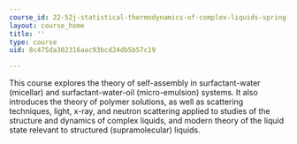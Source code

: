 ```yaml
---
course_id: 22-52j-statistical-thermodynamics-of-complex-liquids-spring-2004
layout: course_home
title: ''
type: course
uid: 8c475da302316aac93bcd24db5b57c19

---
```

This course explores the theory of self-assembly in surfactant-water (micellar) and surfactant-water-oil (micro-emulsion) systems. It also introduces the theory of polymer solutions, as well as scattering techniques, light, x-ray, and neutron scattering applied to studies of the structure and dynamics of complex liquids, and modern theory of the liquid state relevant to structured (supramolecular) liquids.
